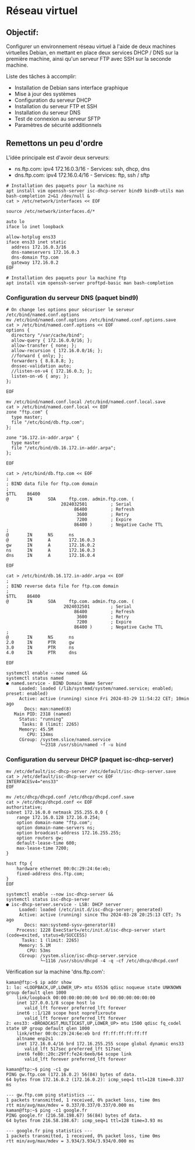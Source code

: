 # Réseau virtuel
## Objectif:
Configurer un environnement réseau virtuel à l'aide de
deux machines virtuelles Debian, en mettant en place deux
services DHCP / DNS sur la première machine, ainsi qu'un serveur
FTP avec SSH sur la seconde machine.

Liste des tâches à accomplir:
- Installation de Debian sans interface graphique
- Mise à jour des systèmes
- Configuration du serveur DHCP
- Installation du serveur FTP et SSH
- Installation du serveur DNS
- Test de connexion au serveur SFTP
- Paramètres de sécurité additionnels

## Remettons un peu d'ordre
L'idée principale est d'avoir deux serveurs:
- ns.ftp.com: ipv4 172.16.0.3/16 - Services: ssh, dhcp, dns
- dns.ftp.com: ipv4 172.16.0.4/16 - Services: ftp, ssh / sftp 


````shell
# Installation des paquets pour la machine ns
apt install vim openssh-server isc-dhcp-server bind9 bind9-utils man bash-completion 2>&1 /dev/null &
cat > /etc/network/interfaces << EOF

source /etc/network/interfaces.d/*

auto lo
iface lo inet loopback

allow-hotplug ens33
iface ens33 inet static
  address 172.16.0.3/16
  dns-nameservers 172.16.0.3
  dns-domain ftp.com
  gateway 172.16.0.2
EOF
````

````shell
# Installation des paquets pour la machine ftp
apt install vim openssh-server proftpd-basic man bash-completion
````
### Configuration du serveur DNS (paquet bind9)
````shell
# On change les options pour sécuriser le serveur /etc/bind/named.conf.options
mv /etc/bind/named.conf.options /etc/bind/named.conf.options.save
cat > /etc/bind/named.conf.options << EOF
options {
  directory "/var/cache/bind";
  allow-query { 172.16.0.0/16; };
  allow-transfer { none; };
  allow-recursion { 172.16.0.0/16; };
  //forward { only; };
  forwarders { 8.8.8.8; };
  dnssec-validation auto;
  //listen-on-v4 { 172.16.0.3; };
  listen-on-v6 { any; };
};

EOF

mv /etc/bind/named.conf.local /etc/bind/named.conf.local.save
cat > /etc/bind/named.conf.local << EOF
zone "ftp.com" {
  type master;
  file "/etc/bind/db.ftp.com";
};

zone "16.172.in-addr.arpa" {
  type master
  file "/etc/bind/db.16.172.in-addr.arpa";
};

EOF

cat > /etc/bind/db.ftp.com << EOF
;
; BIND data file for ftp.com domain
;
$TTL    86400
@       IN      SOA     ftp.com. admin.ftp.com. (
                     2024032501         ; Serial
                          86400         ; Refresh
                           3600         ; Retry
                           7200         ; Expire
                          86400 )       ; Negative Cache TTL
;
@       IN      NS      ns
@       IN      A       172.16.0.3
gw      IN      A       172.16.0.2
ns      IN      A       172.16.0.3
dns     IN      A       172.16.0.4

EOF

cat > /etc/bind/db.16.172.in-addr.arpa << EOF
;
; BIND reverse data file for ftp.com domain
;
$TTL    86400
@       IN      SOA     ftp.com. admin.ftp.com. (
                      2024032501        ; Serial
                          86400         ; Refresh
                           3600         ; Retry
                           7200         ; Expire
                          86400 )       ; Negative Cache TTL
;
@       IN      NS      ns
2.0     IN      PTR     gw
3.0     IN      PTR     ns
4.0     IN      PTR     dns

EOF
````

````shell
systemctl enable --now named &&
systemctl status named
● named.service - BIND Domain Name Server
     Loaded: loaded (/lib/systemd/system/named.service; enabled; preset: enabled)
     Active: active (running) since Fri 2024-03-29 11:54:22 CET; 10min ago
       Docs: man:named(8)
   Main PID: 2318 (named)
     Status: "running"
      Tasks: 8 (limit: 2265)
     Memory: 45.5M
        CPU: 134ms
     CGroup: /system.slice/named.service
             └─2318 /usr/sbin/named -f -u bind
````

### Configuration du serveur DHCP (paquet isc-dhcp-server)
````shell
mv /etc/default/isc-dhcp-server /etc/default/isc-dhcp-server.save
cat > /etc/default/isc-dhcp-server << EOF
INTERFACESv4="ens33"
EOF

mv /etc/dhcp/dhcpd.conf /etc/dhcp/dhcpd.conf.save
cat > /etc/dhcp/dhcpd.conf << EOF
authoritative;
subnet 172.16.0.0 netmask 255.255.0.0 {
    range 172.16.0.128 172.16.0.254;
    option domain-name "ftp.com";
    option domain-name-servers ns;
    option broadcast-address 172.16.255.255;
    option routers gw;
    default-lease-time 600;
    max-lease-time 7200;
}

host ftp {
    hardware ethernet 00:0c:29:24:6e:eb;
    fixed-address dns.ftp.com;
}
EOF
````

````shell
systemctl enable --now isc-dhcp-server &&
systemctl status isc-dhcp-server
● isc-dhcp-server.service - LSB: DHCP server
     Loaded: loaded (/etc/init.d/isc-dhcp-server; generated)
     Active: active (running) since Thu 2024-03-28 20:25:13 CET; 7s ago
       Docs: man:systemd-sysv-generator(8)
    Process: 1228 ExecStart=/etc/init.d/isc-dhcp-server start (code=exited, status=0/SUCCESS)
      Tasks: 1 (limit: 2265)
     Memory: 5.1M
        CPU: 53ms
     CGroup: /system.slice/isc-dhcp-server.service
             └─1116 /usr/sbin/dhcpd -4 -q -cf /etc/dhcp/dhcpd.conf
````

Vérification sur la machine 'dns.ftp.com':
````shell
kaman@ftp:~$ ip addr show
1: lo: <LOOPBACK,UP,LOWER_UP> mtu 65536 qdisc noqueue state UNKNOWN group default qlen 1000
    link/loopback 00:00:00:00:00:00 brd 00:00:00:00:00:00
    inet 127.0.0.1/8 scope host lo
       valid_lft forever preferred_lft forever
    inet6 ::1/128 scope host noprefixroute
       valid_lft forever preferred_lft forever
2: ens33: <BROADCAST,MULTICAST,UP,LOWER_UP> mtu 1500 qdisc fq_codel state UP group default qlen 1000
    link/ether 00:0c:29:24:6e:eb brd ff:ff:ff:ff:ff:ff
    altname enp2s1
    inet 172.16.0.4/16 brd 172.16.255.255 scope global dynamic ens33
       valid_lft 517sec preferred_lft 517sec
    inet6 fe80::20c:29ff:fe24:6eeb/64 scope link
       valid_lft forever preferred_lft forever

kaman@ftp:~$ ping -c1 gw
PING gw.ftp.com (172.16.0.2) 56(84) bytes of data.
64 bytes from 172.16.0.2 (172.16.0.2): icmp_seq=1 ttl=128 time=0.337 ms

--- gw.ftp.com ping statistics ---
1 packets transmitted, 1 received, 0% packet loss, time 0ms
rtt min/avg/max/mdev = 0.337/0.337/0.337/0.000 ms
kaman@ftp:~$ ping -c1 google.fr
PING google.fr (216.58.198.67) 56(84) bytes of data.
64 bytes from 216.58.198.67: icmp_seq=1 ttl=128 time=3.93 ms

--- google.fr ping statistics ---
1 packets transmitted, 1 received, 0% packet loss, time 0ms
rtt min/avg/max/mdev = 3.934/3.934/3.934/0.000 ms
````